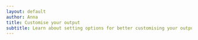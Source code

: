 ```yaml
--- 
layout: default
author: Anna
title: Customise your output
subtitle: Learn about setting options for better customising your output.
--- 
```


